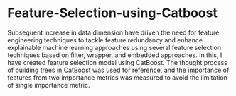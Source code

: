 # Feature-Selection-using-Catboost
Subsequent increase in data dimension have driven the need for feature engineering techniques to tackle feature redundancy and enhance explainable machine learning approaches using several feature selection techniques based on filter, wrapper, and embedded approaches. In this, I have created feature selection model using CatBoost. The thought process of building trees in CatBoost was used for reference, and the importance of features from two importance metrics was measured to avoid the limitation of single importance metric.
